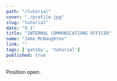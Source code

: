 ```yaml
---
path: "/tutorial"
cover: "./profile.jpg"
slug: "tutorial"
date: "9.1"
title: "INTERNAL COMMUNICATIONS OFFICER"
name: "Jake McNaughton"
link: ""
tags: ['gatsby', 'tutorial']
published: true
---
```


Position open. 
